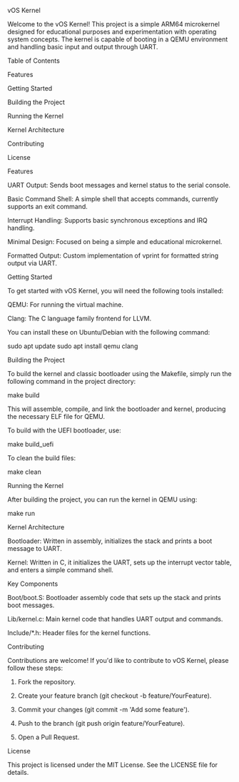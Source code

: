 vOS Kernel

Welcome to the vOS Kernel! This project is a simple ARM64 microkernel designed for educational purposes and experimentation with operating system concepts. The kernel is capable of booting in a QEMU environment and handling basic input and output through UART.

Table of Contents

Features

Getting Started

Building the Project

Running the Kernel

Kernel Architecture

Contributing

License


Features

UART Output: Sends boot messages and kernel status to the serial console.

Basic Command Shell: A simple shell that accepts commands, currently supports an exit command.

Interrupt Handling: Supports basic synchronous exceptions and IRQ handling.

Minimal Design: Focused on being a simple and educational microkernel.

Formatted Output: Custom implementation of vprint for formatted string output via UART.


Getting Started

To get started with vOS Kernel, you will need the following tools installed:

QEMU: For running the virtual machine.

Clang: The C language family frontend for LLVM.


You can install these on Ubuntu/Debian with the following command:

sudo apt update
sudo apt install qemu clang

Building the Project

To build the kernel and classic bootloader using the Makefile, simply run the following command in the project directory:

make build

This will assemble, compile, and link the bootloader and kernel, producing the necessary ELF file for QEMU.

To build with the UEFI bootloader, use:

make build_uefi

To clean the build files:

make clean

Running the Kernel

After building the project, you can run the kernel in QEMU using:

make run

Kernel Architecture

Bootloader: Written in assembly, initializes the stack and prints a boot message to UART.

Kernel: Written in C, it initializes the UART, sets up the interrupt vector table, and enters a simple command shell.


Key Components

Boot/boot.S: Bootloader assembly code that sets up the stack and prints boot messages.

Lib/kernel.c: Main kernel code that handles UART output and commands.

Include/*.h: Header files for the kernel functions.


Contributing

Contributions are welcome! If you'd like to contribute to vOS Kernel, please follow these steps:

1. Fork the repository.


2. Create your feature branch (git checkout -b feature/YourFeature).


3. Commit your changes (git commit -m 'Add some feature').


4. Push to the branch (git push origin feature/YourFeature).


5. Open a Pull Request.



License

This project is licensed under the MIT License. See the LICENSE file for details.

